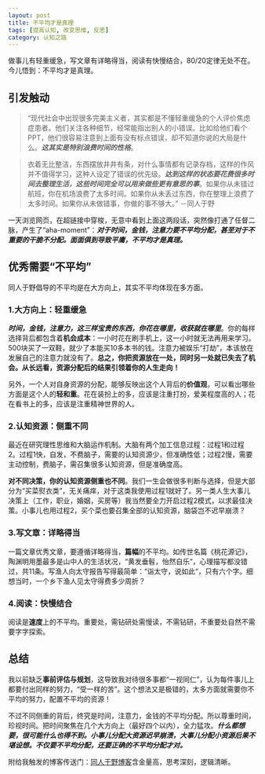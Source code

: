 ```yaml
---
layout: post
title: 不平均才是真理
tags: [提高认知, 改变思维, 反思]
category: 认知之路
---
```

做事儿有轻重缓急，写文章有详略得当，阅读有快慢结合，80/20定律无处不在。今儿悟到：不平均才是真理。

## 引发触动



> “现代社会中出现很多完美主义者，其实都是不懂轻重缓急的个人评价焦虑症患者。他们关注各种细节，经常能指出别人的小错误。比如给他们看个PPT，他们很容易注意到上面有没有标点错误，却不知道你说的大局是什么。***这其实是特别浪费时间的性格***。

> 衣着无比整洁，东西摆放井井有条，对什么事情都有记录存档，这样的作风并不值得学习，这种人设定了错误的优先级。***达到这样的状态要花费很多时间去整理生活，这些时间完全可以用来做些更有意思的事***。如果你从未错过航班，你在机场浪费了太多时间。如果你从未丢过东西，你在整理上浪费了太多时间。如果你从未做错事，你做的事不够大。”    －同人于野
 

一天浏览网页，在超链接中穿梭，无意中看到上面这两段话，突然像打通了任督二脉，产生了“aha-moment”：***对于时间，金钱，注意力要不平均分配，甚至对于不重要的干脆不分配。面面俱到导致平庸，不平均才是真理。***



## 优秀需要“不平均”
同人于野倡导的不平均是在大方向上，其实不平均体现在多方面。
### 1.大方向上：轻重缓急

***时间，金钱，注意力，这三样宝贵的东西，你花在哪里，收获就在哪里***。你的每样选择背后都包含着**机会成本**：一小时花在刷手机上，这一小时就无法再用来学习。500块买了一双鞋，就少了本能买10多本书的钱。注意力被娱乐“打劫”，本该放在发展自己的注意力就没有了。**总之，你把资源放在一处，同时另一处就已失去了机会。从长远看，资源分配后的结果引领着你的人生走向！**

另外，一个人对自身资源的分配，能够反映出这个人背后的**价值观**，可以看出哪些方面是这个人的**轻和重**。花在装扮上的多，应该是注重打扮，爱美程度高的人；花在看书上的多，应该是注重精神世界的人。


### 2.认知资源：侧重不同
最近在研究理性思维和大脑运作机制。大脑有两个加工信息过程：过程1和过程2。过程1快，自发，不费脑子，需要的认知资源少，但准确性低；过程2慢，需要主动控制，费脑子，需召集很多认知资源，但是准确度高。

**对不同决策，你的认知资源侧重也不同**。我们一生会做很多判断与选择，但是大部分为“买菜熨衣类”，无关痛痒，对于这类我使用过程1就好了。另一类人生大事儿决策上（工作，职业，婚姻，买房等）我当然要全力开启过程2模式，以求最佳决策。小事儿也用过程2，买个菜也要召集全部的认知资源，脑袋岂不迟早崩溃？




### 3.写文章：详略得当
一篇文章优秀文章，要遵循详略得当，**篇幅**的不平均。如传世名篇《桃花源记》，陶渊明用墨最多是山中人的生活状况，“黄发垂髫，怡然自乐”，心理描写都没错过，共11条。写渔人向太守报告写得最简单：“诣太守，说如此“，只有六个字。细想当时，一个乡下渔人见太守得费多少周折？

### 4.阅读：快慢结合
阅读是**速度**上的不平均。重要处，需钻研处需慢读，不需钻研，不重要处自然不需要字字探索。

## 总结
我以前缺乏**事前评估与规划**，这导致我对待很多事都“一视同仁”，认为每件事儿上都要付出同样的努力，“受一样的苦”。这个想法又是极错的，太多方面就需要你不平均的努力，配置不平均的资源！

不过不同侧重的背后，终究是时间，注意力，金钱的不平均分配。所以尊重时间，珍视时间。把时间聚焦在几个大方向上（最好四个以内），全力猛攻。***什么都想要，很可能什么也得不到。小事儿分配大资源迟早崩溃，大事儿分配小资源后果不堪设想。不仅要不平均分配，还要正确的不平均分配才对。***

附给我触发的博客传送门：[同人于野博客](http://www.geekonomics10000.com/973)含金量高，思考深刻，逻辑清晰。


